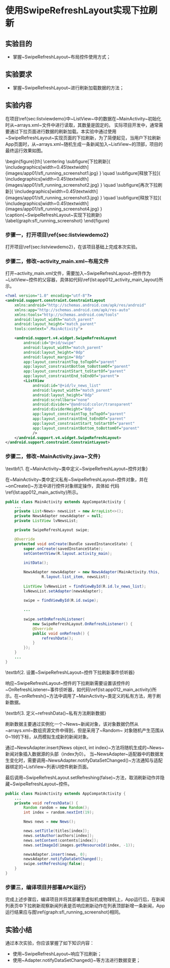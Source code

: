 
# 使用SwipeRefreshLayout实现下拉刷新

## 实验目的
*  掌握~SwipeRefreshLayout~布局控件使用方式；
  
## 实验要求
*  掌握~SwipeRefreshLayout~进行刷新加载数据的方法；
   
## 实验内容
在项目\ref{sec:listviewdemo}中~ListView~中的数据在~MainActivity~初始化时从~arrays.xml~文件中进行读取，其数量是固定的。
实际项目开发中，通常需要通过下拉页面进行数据的刷新加载。本实验中通过使用~SwipeRefreshLayout~实现页面的下拉刷新，为了简便起见，当用户下拉刷新App页面时，从~arrays.xml~随机生成一条新闻加入~ListView~的顶部，项目的最终运行效果如图。

\begin{figure}[th]
  \centering
  \subfigure[下拉刷新]{
  \includegraphics[width=0.45\textwidth]{images/app01/sfl_running_screenshot1.jpg}
  }
  \quad
  \subfigure[释放下拉]{
  \includegraphics[width=0.45\textwidth]{images/app01/sfl_running_screenshot2.jpg}
  }
  \quad
  \subfigure[再次下拉刷新]{
  \includegraphics[width=0.45\textwidth]{images/app01/sfl_running_screenshot3.jpg}
  }
  \quad
  \subfigure[释放下拉]{
  \includegraphics[width=0.45\textwidth]{images/app01/sfl_running_screenshot4.jpg}
  }
  \caption{~SwipeRefreshLayout~实现下拉刷新}
  \label{graph:sfl_running_screenshot}
\end{figure}

### 步骤一，打开项目\ref{sec:listviewdemo2}

打开项目\ref{sec:listviewdemo2}，在该项目基础上完成本次实验。

### 步骤二，修改~activity_main.xml~布局文件

打开~activity_main.xml文件，需要加入~SwipeRefreshLayout~控件作为~ListView~控件的父容器，具体如代码\ref{lst:app012_activity_main_layout}所示。

```xml
<?xml version="1.0" encoding="utf-8"?>
<android.support.constraint.ConstraintLayout
    xmlns:android="http://schemas.android.com/apk/res/android"
    xmlns:app="http://schemas.android.com/apk/res-auto"
    xmlns:tools="http://schemas.android.com/tools"
    android:layout_width="match_parent"
    android:layout_height="match_parent"
    tools:context=".MainActivity">

    <android.support.v4.widget.SwipeRefreshLayout
        android:id="@+id/swipe"
        android:layout_width="match_parent"
        android:layout_height="0dp"
        android:layout_margin="8dp"
        app:layout_constraintTop_toTopOf="parent"
        app:layout_constraintBottom_toBottomOf="parent"
        app:layout_constraintStart_toStartOf="parent"
        app:layout_constraintEnd_toEndOf="parent">
        <ListView
            android:id="@+id/lv_news_list"
            android:layout_width="match_parent"
            android:layout_height="0dp"
            android:scrollbars="none"
            android:divider="@android:color/transparent"
            android:dividerHeight="8dp"
            app:layout_constraintTop_toTopOf="parent"
            app:layout_constraintEnd_toEndOf="parent"
            app:layout_constraintStart_toStartOf="parent"
            app:layout_constraintBottom_toBottomOf="parent"
            />
    </android.support.v4.widget.SwipeRefreshLayout>
</android.support.constraint.ConstraintLayout>
```

### 步骤二，修改~MainActivity.java~文件}

\textbf{1. 在~MainActivity~类中定义~SwipeRefreshLayout~控件对象}

在~MainActivity~类中定义私有~SwipeRefreshLayout~控件对象，并在~onCreate()~方法中进行控件对象绑定操作，具体如
代码\ref{lst:app012_main_activity}所示。

```Java
public class MainActivity extends AppCompatActivity {
    ...
    private List<News> newsList = new ArrayList<>();
    private NewsAdapter newsAdapter = null;
    private ListView lvNewsList;

    private SwipeRefreshLayout swipe;

    @Override
    protected void onCreate(Bundle savedInstanceState) {
        super.onCreate(savedInstanceState);
        setContentView(R.layout.activity_main);
        
        initData();

        NewsAdapter newsAdapter = new NewsAdapter(MainActivity.this,
                R.layout.list_item, newsList);
                
        ListView lvNewsList = findViewById(R.id.lv_news_list);
        lvNewsList.setAdapter(newsAdapter);

        swipe = findViewById(R.id.swipe);  
        
        ...
        
        swipe.setOnRefreshListener(
            new SwipeRefreshLayout.OnRefreshListener() {
            @Override
            public void onRefresh() {
                refreshData();
            }
        });
    }
    ...
}
```

\textbf{2. 设置~SwipeRefreshLayout~控件下拉刷新事件侦听器}

响应~SwipeRefreshLayout~控件的下拉刷新需要设置该控件的~OnRefreshListener~事件侦听器，如代码\ref{lst:app012_main_activity}所示。在~onRefresh()~方法中调用了~MainActivity~类定义的私有方法，用于刷新数据。

\textbf{3. 定义~refreshData()~私有方法刷新数据}

刷新数据主要通过实例化一个~News~新闻对象，该对象数据仍然从~arrays.xml~数组资源文件中得到，但是采用了~Random~
对象随机产生范围从0~19的下标，从而模拟生成新的新闻对象。

通过~NewsAdapter.insert(News object, int index)~方法将随机生成的~News~新闻对象插入数据源的头部（index为0）。
当~NewsAdapter~适配器中的数据发生变化时，需要调用~NewsAdapter.notifyDataSetChanged()~方法通知与适配器绑定的~ListView~列表UI控件刷新页面。

最后调用~SwipeRefreshLayout.setRefreshing(false)~方法，取消刷新动作并隐藏~SwipeRefreshLayout~控件。

```Java
public class MainActivity extends AppCompatActivity {
    ...
    private void refreshData() {
        Random random = new Random();
        int index = random.nextInt(19);

        News news = new News();

        news.setTitle(titles[index]);
        news.setAuthor(authors[index]);
        news.setContent(contents[index]);
        news.setImageId(images.getResourceId(index, -1));

        newsAdapter.insert(news, 0);
        newsAdapter.notifyDataSetChanged();
        swipe.setRefreshing(false);
    }
}
```


### 步骤三，编译项目并部署APK运行}

完成上述步骤后，编译项目并将其部署至虚拟机或物理机上，App运行后，在新闻列表页中下拉刷新观察新闻列表是否响应刷新动作在列表顶部新增一条新闻，App运行结果应与图\ref{graph:sfl_running_screenshot}相同。

## 实验小结
通过本次实验，你应该掌握了如下知识内容：
*  使用~SwipeRefreshLayout~响应下拉刷新；
*  使用~Adapter.notifyDataSetChanged()~等方法进行数据变更；
